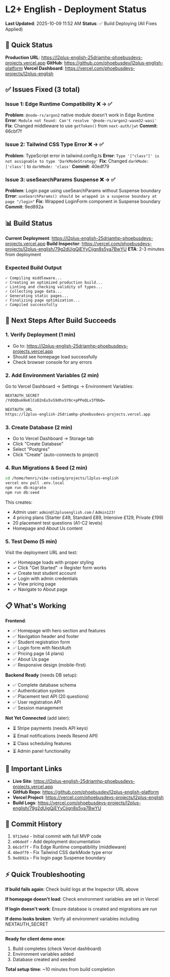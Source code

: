 # L2+ English - Deployment Status

**Last Updated**: 2025-10-09 11:52 AM
**Status**: ✅ Build Deploying (All Fixes Applied)

## 🎯 Quick Status

**Production URL**: https://l2plus-english-25driamhp-phoebusdevs-projects.vercel.app
**GitHub**: https://github.com/phoebusdev/l2plus-english-platform
**Vercel Dashboard**: https://vercel.com/phoebusdevs-projects/l2plus-english

## ✅ Issues Fixed (3 total)

### Issue 1: Edge Runtime Compatibility ❌ → ✅
**Problem**: `@node-rs/argon2` native module doesn't work in Edge Runtime
**Error**: `Module not found: Can't resolve '@node-rs/argon2-wasm32-wasi'`
**Fix**: Changed middleware to use `getToken()` from `next-auth/jwt`
**Commit**: 66cbf7f

### Issue 2: Tailwind CSS Type Error ❌ → ✅
**Problem**: TypeScript error in tailwind.config.ts
**Error**: `Type '["class"]' is not assignable to type 'DarkModeStrategy'`
**Fix**: Changed `darkMode: ['class']` to `darkMode: 'class'`
**Commit**: 40edf79

### Issue 3: useSearchParams Suspense ❌ → ✅
**Problem**: Login page using useSearchParams without Suspense boundary
**Error**: `useSearchParams() should be wrapped in a suspense boundary at page "/login"`
**Fix**: Wrapped LoginForm component in Suspense boundary
**Commit**: 9ed892a

## 📊 Build Status

**Current Deployment**: https://l2plus-english-25driamhp-phoebusdevs-projects.vercel.app
**Build Inspector**: https://vercel.com/phoebusdevs-projects/l2plus-english/79g2dUigQjEYyCijgn8s5ya7BwYU
**ETA**: 2-3 minutes from deployment

### Expected Build Output
```
✓ Compiling middleware...
✓ Creating an optimized production build...
✓ Linting and checking validity of types...
✓ Collecting page data...
✓ Generating static pages...
✓ Finalizing page optimization...
✓ Compiled successfully
```

## 🚀 Next Steps After Build Succeeds

### 1. Verify Deployment (1 min)
- Go to: https://l2plus-english-25driamhp-phoebusdevs-projects.vercel.app
- Should see homepage load successfully
- Check browser console for any errors

### 2. Add Environment Variables (2 min)
Go to Vercel Dashboard → Settings → Environment Variables:

```bash
NEXTAUTH_SECRET
/YdOQbukNxKlCoD2nEu5vS9dhvSY0c+pPPeQLv3f9bQ=

NEXTAUTH_URL
https://l2plus-english-25driamhp-phoebusdevs-projects.vercel.app
```

### 3. Create Database (2 min)
- Go to Vercel Dashboard → Storage tab
- Click "Create Database"
- Select "Postgres"
- Click "Create" (auto-connects to project)

### 4. Run Migrations & Seed (2 min)
```bash
cd /home/henri/vibe-coding/projects/l2plus-english
vercel env pull .env.local
npm run db:migrate
npm run db:seed
```

This creates:
- Admin user: `admin@l2plusenglish.com` / `Admin123!`
- 4 pricing plans (Starter £49, Standard £89, Intensive £129, Private £199)
- 20 placement test questions (A1-C2 levels)
- Homepage and About Us content

### 5. Test Demo (5 min)
Visit the deployment URL and test:
- ✓ Homepage loads with proper styling
- ✓ Click "Get Started" → Register form works
- ✓ Create test student account
- ✓ Login with admin credentials
- ✓ View pricing page
- ✓ Navigate to About page

## 📋 What's Working

**Frontend**:
- ✅ Homepage with hero section and features
- ✅ Navigation header and footer
- ✅ Student registration form
- ✅ Login form with NextAuth
- ✅ Pricing page (4 plans)
- ✅ About Us page
- ✅ Responsive design (mobile-first)

**Backend Ready** (needs DB setup):
- ✅ Complete database schema
- ✅ Authentication system
- ✅ Placement test API (20 questions)
- ✅ User registration API
- ✅ Session management

**Not Yet Connected** (add later):
- ⏳ Stripe payments (needs API keys)
- ⏳ Email notifications (needs Resend API)
- ⏳ Class scheduling features
- ⏳ Admin panel functionality

## 🔗 Important Links

- **Live Site**: https://l2plus-english-25driamhp-phoebusdevs-projects.vercel.app
- **GitHub Repo**: https://github.com/phoebusdev/l2plus-english-platform
- **Vercel Project**: https://vercel.com/phoebusdevs-projects/l2plus-english
- **Build Logs**: https://vercel.com/phoebusdevs-projects/l2plus-english/79g2dUigQjEYyCijgn8s5ya7BwYU

## 📝 Commit History

1. `9713e6d` - Initial commit with full MVP code
2. `e06dedf` - Add deployment documentation
3. `66cbf7f` - Fix Edge Runtime compatibility (middleware)
4. `40edf79` - Fix Tailwind CSS darkMode type error
5. `9ed892a` - Fix login page Suspense boundary

## ⚡ Quick Troubleshooting

**If build fails again**: Check build logs at the Inspector URL above

**If homepage doesn't load**: Check environment variables are set in Vercel

**If login doesn't work**: Ensure database is created and migrations are run

**If demo looks broken**: Verify all environment variables including NEXTAUTH_SECRET

---

**Ready for client demo once**:
1. Build completes (check Vercel dashboard)
2. Environment variables added
3. Database created and seeded

**Total setup time**: ~10 minutes from build completion

